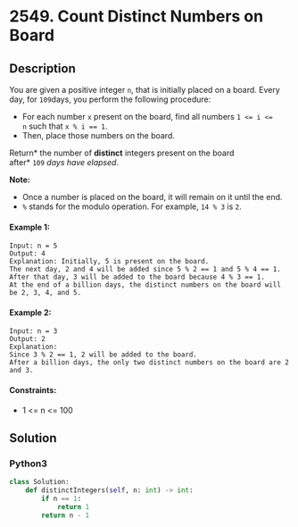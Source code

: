 # 2549. Count Distinct Numbers on Board


## Description
You are given a positive integer `n`, that is initially placed on a board. Every day, for `109`days, you perform the following procedure:

-   For each number `x` present on the board, find all numbers `1 <= i <= n` such that `x % i == 1`.
-   Then, place those numbers on the board.

Return* the number of **distinct** integers present on the board after* `109` *days have elapsed*.

**Note:**

-   Once a number is placed on the board, it will remain on it until the end.
-   `%` stands for the modulo operation. For example, `14 % 3` is `2`.

#### Example 1:
```
Input: n = 5
Output: 4
Explanation: Initially, 5 is present on the board. 
The next day, 2 and 4 will be added since 5 % 2 == 1 and 5 % 4 == 1. 
After that day, 3 will be added to the board because 4 % 3 == 1. 
At the end of a billion days, the distinct numbers on the board will be 2, 3, 4, and 5. 
```

#### Example 2:
```
Input: n = 3
Output: 2
Explanation: 
Since 3 % 2 == 1, 2 will be added to the board. 
After a billion days, the only two distinct numbers on the board are 2 and 3. 
```

#### Constraints:
- 1 <= n <= 100


## Solution

### Python3
```python
class Solution:
    def distinctIntegers(self, n: int) -> int:
        if n == 1:
            return 1
        return n - 1
```
